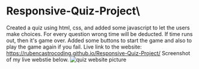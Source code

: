 # Responsive-Quiz-Project\
Created a quiz using html, css, and added some javascript to let the users make choices. For every question wrong time will be deducted. If time runs out, then it's game over. Added some buttons to start the game and also to play the game again if you fail.
Live link to the website: https://rubencastrocoding.github.io/Responsive-Quiz-Project/
Screenshot of my live webstie below.
![quiz website picture](https://user-images.githubusercontent.com/98436010/160307023-35cdd881-fa27-4772-9ede-487b939aa766.PNG)
